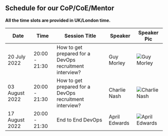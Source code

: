 ## Schedule for our CoP/CoE/Mentor

**All the time slots are provided in UK/London time.**

| Date    | Time    |    Session Title| Speaker | Speaker Pic|
| -------------|-- | ----------| ------|------|
| 20 July 2022| 20:00 - 21:30  | How to get prepared for a DevOps recruitment interview? | Guy Morley | ![Guy Morley](https://raw.githubusercontent.com/MohamedRadwan-DevOps/DevOps-step-by-step-arabic/main//none-community/images/speakers/Guy-Morley.png)|
| 03 August 2022| 20:00 - 21:30  | How to get prepared for a DevOps recruitment interview? | Charlie Nash | ![Charlie Nash](https://raw.githubusercontent.com/MohamedRadwan-DevOps/DevOps-step-by-step-arabic/main//none-community/images/speakers/Charlie-Nash.png)|
| 17 August 2022| 20:00 - 21:30  | End to End DevOps | April Edwards | ![April Edwards](https://raw.githubusercontent.com/MohamedRadwan-DevOps/DevOps-step-by-step-arabic/main//none-community/images/speakers/April-Edwards.png)|


